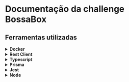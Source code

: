 # Documentação da challenge BossaBox

## Ferramentas utilizadas

<details><summary><b>Docker</b></summary>
  Utilizado para montar o ambiente de desenvolvimento com MySQL. 
</details>

<details><summary><b>Rest Client</b></summary>
  Utilizado para montar as requisições e documentalas.
</details>

<details><summary><b>Typescript</b></summary>
  Linguágem utilizada para criar a API Rest, junto com o framework express para atuar como servidor HTTP. 
</details>

<details><summary><b>Prisma</b></summary>
  ORM utilizado para construir modelos de tabela, persistência com o banco de dados e geração de migrações para versionamento de banco de dados.
</details>

<details><summary><b>Jest</b></summary>
  Utilizo essa lib para testar os endpoints disponíveis na aplicação e o axios para fazer as
  requisiçõpes HTTP.
</details>

<details><summary><b>Node</b></summary>
  Utilizado para transpilar e rodar do Typescript.
</details>